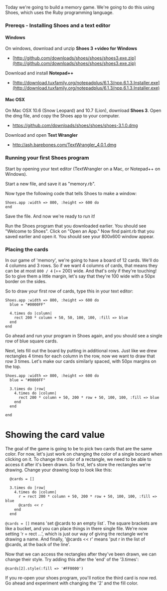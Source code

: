 
Today we're going to build a memory game. We're going to do this using Shoes, which uses the Ruby programming language.


### Prereqs - Installing Shoes and a text editor


#### Windows

On windows, download and unzip **Shoes 3 +video for Windows**
* [http://github.com/downloads/shoes/shoes/shoes3.exe.zip](http://github.com/downloads/shoes/shoes/shoes3.exe.zip)

Download and install **Notepad++**
* [http://download.tuxfamily.org/notepadplus/6.1.3/npp.6.1.3.Installer.exe](http://download.tuxfamily.org/notepadplus/6.1.3/npp.6.1.3.Installer.exe)

#### Mac OSX

On Mac OSX 10.6 (Snow Leopard) and 10.7 (Lion), download **Shoes 3**.
Open the dmg file, and copy the Shoes app to your computer.
* https://github.com/downloads/shoes/shoes/shoes-3.1.0.dmg

Download and open **Text Wrangler**
* http://ash.barebones.com/TextWrangler_4.0.1.dmg


### Running your first Shoes program

Start by opening your text editor (TextWrangler on a Mac, or Notepad++ on
Windows).

Start a new file, and save it as "memory.rb".

Now type the following code that tells Shoes to make a window:

	Shoes.app :width => 800, :height => 600 do
	end

Save the file. And now we're ready to run it!

Run the Shoes program that you downloaded earlier. You should see "Welcome to
Shoes". Click on "Open an App." Now find paint.rb that you saved earlier and
open it. You should see your 800x600 window appear.


### Placing the cards

In our game of 'memory', we're going to have a board of 12 cards.
We'll do 4 columns and 3 rows. So if we want 4 columns of cards,
that means they can be at most `800 / 4` (== 200) wide. And
that's only if they're touching! So to give them a little margin,
let's say that they're 100 wide with a 50px border on the sides.

So to draw your first row of cards, type this in your text editor:

```
Shoes.app :width => 800, :height => 600 do
  blue = "#0000FF"

  4.times do |column|
    rect 200 * column + 50, 50, 100, 100, :fill => blue
  end
end
```

Go ahead and run your program in Shoes again, and you should see
a single row of blue square cards.

Next, lets fill out the board by putting in additional rows.
Just like we drew rectangles 4 times for each column in the row,
now we want to draw that row 3 times. Let's make our cards similarly
spaced, with 50px margins on the top.

```
Shoes.app :width => 800, :height => 600 do
  blue = "#0000FF"

  3.times do |row|
    4.times do |column|
      rect 200 * column + 50, 200 * row + 50, 100, 100, :fill => blue
    end
  end

end
```


# Showing the card value

The goal of the game is going to be to pick two cards that are the same
color. For now, let's just work on changing the color of a single bocard
when clicking on it. To change the color of a rectangle, we need to be
able to access it after it's been drawn. So first, let's store the
rectangles we're drawing. Change your drawing loop to look like this:

```
  @cards = []

  3.times do |row|
    4.times do |column|
      r = rect 200 * column + 50, 200 * row + 50, 100, 100, :fill => blue
      @cards << r
    end
  end
```

`@cards = []` means 'set @cards to an empty list`. The square brackets
are like a bucket, and you can place things in there single file. We're
now setting 'r = rect ...', which is just our way of giving the
rectangle we're drawing a name. And finally, '@cards << r' means 'put r
in the list of @cards, at the back of the line'.


Now that we can access the rectangles after they've been drawn, we can
change their style. Try adding this after the 'end' of the '3.times':

```
@cards[2].style(:fill => '#FF0000')
```

If you re-open your shoes program, you'll notice the third card is now
red. Go ahead and experiment with changing the '2' and the fill color.




